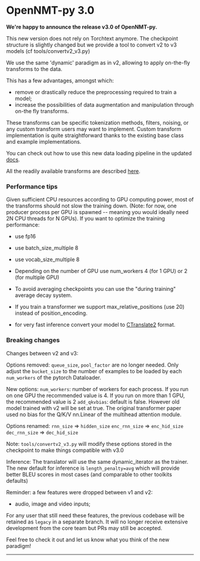 

# OpenNMT-py 3.0

**We're happy to announce the release v3.0 of OpenNMT-py.**

This new version does not rely on Torchtext anymore.
The checkpoint structure is slightly changed but we provide a tool to convert v2 to v3 models (cf tools/convertv2_v3.py)

We use the same 'dynamic' paradigm as in v2, allowing to apply on-the-fly transforms to the data.

This has a few advantages, amongst which:

- remove or drastically reduce the preprocessing required to train a model;
- increase the possibilities of data augmentation and manipulation through on-the fly transforms.

These transforms can be specific tokenization methods, filters, noising, or any custom transform users may want to implement. Custom transform implementation is quite straightforward thanks to the existing base class and example implementations.

You can check out how to use this new data loading pipeline in the updated [docs](https://opennmt.net/OpenNMT-py).

All the readily available transforms are described [here](https://opennmt.net/OpenNMT-py/FAQ.html#what-are-the-readily-available-on-the-fly-data-transforms).

### Performance tips

Given sufficient CPU resources according to GPU computing power, most of the transforms should not slow the training down. (Note: for now, one producer process per GPU is spawned -- meaning you would ideally need 2N CPU threads for N GPUs).
If you want to optimize the training performance:
- use fp16
- use batch_size_multiple 8
- use vocab_size_multiple 8
- Depending on the number of GPU use num_workers 4 (for 1 GPU) or 2 (for multiple GPU)

- To avoid averaging checkpoints you can use the "during training" average decay system.
- If you train a transformer we support max_relative_positions (use 20) instead of position_encoding.

- for very fast inference convert your model to [CTranslate2](https://github.com/OpenNMT/CTranslate2) format. 

### Breaking changes

Changes between v2 and v3:

Options removed:
`queue_size`, `pool_factor` are no longer needed. Only adjust the `bucket_size` to the number of examples to be loaded by each `num_workers` of the pytorch Dataloader.

New options: 
`num_workers`: number of workers for each process. If you run on one GPU the recommended value is 4. If you run on more than 1 GPU, the recommended value is 2
`add_qkvbias`: default is false. However old model trained with v2 will be set at true. The original transformer paper used no bias for the Q/K/V nn.Linear of the multihead attention module.

Options renamed:
`rnn_size` => `hidden_size`
`enc_rnn_size` => `enc_hid_size`
`dec_rnn_size` => `dec_hid_size`

Note: `tools/convertv2_v3.py` will modify these options stored in the checkpoint to make things compatible with v3.0

Inference:
The translator will use the same dynamic_iterator as the trainer.
The new default for inference is `length_penalty=avg` which will provide better BLEU scores in most cases (and comparable to other toolkits defaults)



Reminder: a few features were dropped between v1 and v2:

- audio, image and video inputs;

For any user that still need these features, the previous codebase will be retained as `legacy` in a separate branch. It will no longer receive extensive development from the core team but PRs may still be accepted.

Feel free to check it out and let us know what you think of the new paradigm!

----

